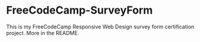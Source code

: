 # FreeCodeCamp-SurveyForm
This is my FreeCodeCamp Responsive Web Design survey form certification project. More in the README.
